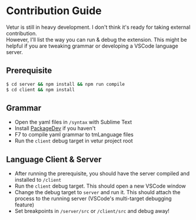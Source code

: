 # Contribution Guide

Vetur is still in heavy development. I don't think it's ready for taking external contribution.  
However, I'll list the way you can run & debug the extension. This might be helpful if you are
tweaking grammar or developing a VSCode language server.

## Prerequisite

```bash
$ cd server && npm install && npm run compile
$ cd client && npm install
```

## Grammar

- Open the yaml files in `/syntax` with Sublime Text
- Install [PackageDev](https://github.com/SublimeText/PackageDev) if you haven't
- F7 to compile yaml grammar to tmLanguage files
- Run the `client` debug target in vetur project root

## Language Client & Server

- After running the prerequisite, you should have the server compiled and installed to `/client`
- Run the `client` debug target. This should open a new VSCode window
- Change the debug target to `server` and run it. This should attach the process to the running server (VSCode's multi-target debugging feature)
- Set breakpoints in `/server/src` or `/client/src` and debug away!
